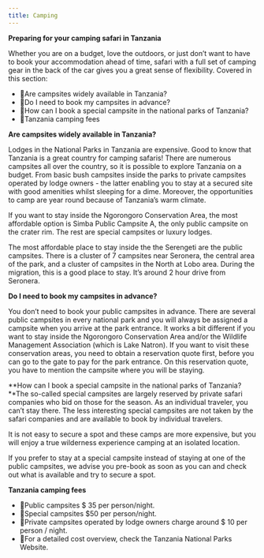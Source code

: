 ```yaml
---
title: Camping
---
```

**Preparing for your camping safari in Tanzania**

Whether you are on a budget, love the outdoors, or just don’t want to have to book your accommodation ahead of time, safari with a full set of camping gear in the back of the car gives you a great sense of flexibility. Covered in this section:

* 🎱Are campsites widely available in Tanzania?
* 🎱Do I need to book my campsites in advance?
* 🎱How can I book a special campsite in the national parks of Tanzania?
* 🎱Tanzania camping fees

**Are campsites widely available in Tanzania?**

Lodges in the National Parks in Tanzania are expensive. Good to know that Tanzania is a great country for camping safaris! There are numerous campsites all over the country, so it is possible to explore Tanzania on a budget. From basic bush campsites inside the parks to private campsites operated by lodge owners - the latter enabling you to stay at a secured site with good amenities whilst sleeping for a dime. Moreover, the opportunities to camp are year round because of Tanzania’s warm climate.

If you want to stay inside the Ngorongoro Conservation Area, the most affordable option is Simba Public Campsite A, the only public campsite on the crater rim. The rest are special campsites or luxury lodges.

The most affordable place to stay inside the the Serengeti are the public campsites. There is a cluster of 7 campsites near Seronera, the central area of the park, and a cluster of campsites in the North at Lobo area. During the migration, this is a good place to stay. It’s around 2 hour drive from Seronera.

**Do I need to book my campsites in advance?**

You don’t need to book your public campsites in advance. There are several public campsites in every national park and you will always be assigned a campsite when you arrive at the park entrance. It works a bit different if you want to stay inside the Ngorongoro Conservation Area and/or the Wildlife Management Association (which is Lake Natron). If you want to visit these conservation areas, you need to obtain a reservation quote first, before you can go to the gate to pay for the park entrance. On this reservation quote, you have to mention the campsite where you will be staying.

**How can I book a special campsite in the national parks of Tanzania?**The so-called special campsites are largely reserved by private safari companies who bid on those for the season. As an individual traveler, you can’t stay there. The less interesting special campsites are not taken by the safari companies and are available to book by individual travelers.

It is not easy to secure a spot and these camps are more expensive, but you will enjoy a true wilderness experience camping at an isolated location.

If you prefer to stay at a special campsite instead of staying at one of the public campsites, we advise you pre-book as soon as you can and check out what is available and try to secure a spot.

**Tanzania camping fees**

* 🎱Public campsites $ 35 per person/night.
* 🎱Special campsites $50 per person/night.
* 🎱Private campsites operated by lodge owners charge around $ 10 per person / night.
* 🎱For a detailed cost overview, check the Tanzania National Parks Website.
